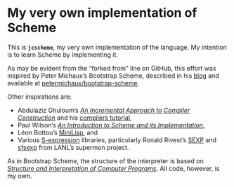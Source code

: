 # My very own implementation of Scheme

This is **`jcscheme`**, my very own implementation of the language.
My intention is to learn Scheme by implementing it.

As may be evident from the “forked from” line on GitHub,
this effort was inspired by Peter Michaux’s Bootstrap Scheme,
described in his [blog][pmss]
and available at [petermichaux/bootstrap-scheme][pmbs].

Other inspirations are:

* Abdulaziz Ghuloum’s [*An Incremental Approach to Compiler Construction*][agcc]
  and his [compilers tutorial][agct],
* Paul Wilson’s [*An Introduction to Scheme and its Implementation*][isai],
* Léon Bottou’s [MiniLisp][mini], and
* Various [S-expression][wiki] libraries,
  particularly Ronald Rivest’s [SEXP][sexp]
  and [sfsexp][sfsexp] from LANL’s supermon project.

As in Bootstrap Scheme, the structure of the interpreter is based on
[*Structure and Interpretation of Computer Programs*][sicp].
All code, however, is my own.

[agcc]: http://scheme2006.cs.uchicago.edu/11-ghuloum.pdf
[agct]: http://www.cs.indiana.edu/~aghuloum/
[isai]: ftp://ftp.cs.utexas.edu/pub/garbage/cs345/schintro-v14/schintro_toc.html
[pmss]: http://peter.michaux.ca/articles/scheme-from-scratch-introduction
[pmbs]: http://github.com/petermichaux/bootstrap-scheme
[mini]: http://leon.bottou.org/projects/minilisp
[wiki]: http://en.wikipedia.org/wiki/S-expression
[sexp]: http://people.csail.mit.edu/rivest/sexp.html
[sfsexp]: http://sexpr.sourceforge.net/
[sicp]: http://mitpress.mit.edu/sicp/
